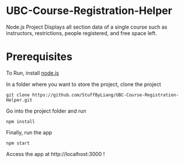 # UBC-Course-Registration-Helper
Node.js Project
Displays all section data of a single course such as instructors, restrictions, people registered, and free space left.

# Prerequisites
To Run, install [node.js](https://nodejs.org/en/download/)

In a folder where you want to store the project, clone the project

    git clone https://github.com/StuffByLiang/UBC-Course-Registration-Helper.git

Go into the project folder and run

    npm install

Finally, run the app

    npm start

Access the app at http://localhost:3000 !
